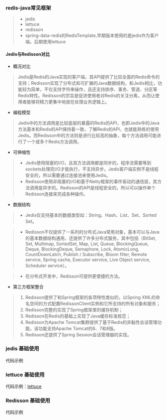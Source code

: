 ### redis-java常见框架

>- jedis
>- lettuce
>- redisson
>- spring-data-redis的RedisTemplate,早期版本使用的是jedis作为客户端，后期使用lettuce

#### Jedis与Redisson对比

- 概况对比

>Jedis是Redis的Java实现的客户端，其API提供了比较全面的Redis命令的支持；Redisson实现了分布式和可扩展的Java数据结构，和Jedis相比，功能较为简单，不仅支持字符串操作，且还支持排序、事务、管道、分区等Redis特性。Redisson的宗旨是促进使用者对Redis的关注分离，从而让使用者能够将精力更集中地放在处理业务逻辑上。

- 编程模型

>Jedis中的方法调用是比较底层的暴露的Redis的API，也即Jedis中的Java方法基本和Redis的API保持着一致，了解Redis的API，也就能熟练的使用Jedis。而Redisson中的方法则是进行比较高的抽象，每个方法调用可能进行了一个或多个Redis方法调用。

- 可伸缩性
>- Jedis使用阻塞的I/O，且其方法调用都是同步的，程序流需要等到sockets处理完I/O才能执行，不支持异步。Jedis客户端实例不是线程安全的，所以需要通过连接池来使用Jedis。
>- Redisson使用非阻塞的I/O和基于Netty框架的事件驱动的通信层，其方法调用是异步的。Redisson的API是线程安全的，所以可以操作单个Redisson连接来完成各种操作。

- 数据结构

>- Jedis仅支持基本的数据类型如：String、Hash、List、Set、Sorted Set。

>- Redisson不仅提供了一系列的分布式Java常用对象，基本可以与Java的基本数据结构通用，还提供了许多分布式服务，其中包括（BitSet, Set, Multimap, SortedSet, Map, List, Queue, BlockingQueue, Deque, BlockingDeque, Semaphore, Lock, AtomicLong, CountDownLatch, Publish / Subscribe, Bloom filter, Remote service, Spring cache, Executor service, Live Object service, Scheduler service）。

>- 在分布式开发中，Redisson可提供更便捷的方法。


- 第三方框架整合

>1. Redisson提供了和Spring框架的各项特性类似的，以Spring XML的命名空间的方式配置RedissonClient实例和它所支持的所有对象和服务；
>2. Redisson完整的实现了Spring框架里的缓存机制；
>3. Redisson在Redis的基础上实现了Java缓存标准规范；
>4. Redisson为Apache Tomcat集群提供了基于Redis的非黏性会话管理功能。该功能支持Apache Tomcat的6、7和8版。
>5. Redisson还提供了Spring Session会话管理器的实现。

### jedis 基础使用

代码示例[](../../../code)

### lettuce 基础使用

代码示例：[lettuce](../../../code/redis-sample/lettuce-sample)

### Redisson 基础使用

代码示例[](../../../code)
